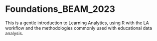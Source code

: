 # Foundations_BEAM_2023
This is a gentle introduction to Learning Analytics, using R with the LA workflow and the methodologies commonly used with educational data analysis.
